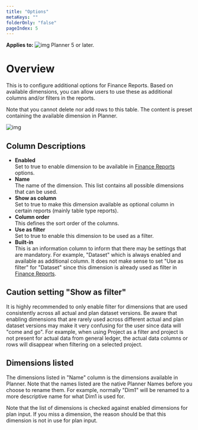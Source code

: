 ```yaml
---
title: "Options"
metaKeys: ""
folderOnly: "false"
pageIndex: 5
---
```


**Applies to:** ![img](https://profitbasedocs.blob.core.windows.net/icons/yes-icon.png) Planner 5 or later.

# Overview
This is to configure additional options for Finance Reports. Based on available dimensions, you can allow users to use these as additional columns and/or filters in the reports.

Note that you cannot delete nor add rows to this table. The content is preset containing the available dimension in Planner.

![img](https://profitbasedocs.blob.core.windows.net/enduserhelp/images/report-setup-options-v5.JPG)

## Column Descriptions

- **Enabled**<br/>
Set to true to enable dimension to be available in [Finance Reports](../../financial-planning/finance-reports.md) options.
- **Name**<br/>
The name of the dimension. This list contains all possible dimensions that can be used.
- **Show as column**<br/>
Set to true to make this dimension available as optional column in certain reports (mainly table type reports).
- **Column order**<br/>
This defines the sort order of the columns.
- **Use as filter**<br/>
Set to true to enable this dimension to be used as a filter.
- **Built-in**<br/>
This is an information column to inform that there may be settings that are mandatory. For example, "Dataset" which is always enabled and available as additional column. It does not make sense to set "Use as filter" for "Dataset" since this dimension is already used as filter in [Finance Reports](../../financial-planning/finance-reports.md).


## Caution setting "Show as filter"
It is highly recommended to only enable filter for dimensions that are used consistently across all actual and plan dataset versions. Be aware that enabling dimensions that are rarely used across different actual and plan dataset versions may make it very confusing for the user since data will "come and go". For example, when using Project as a filter and project is not present for actual data from general ledger, the actual data columns or rows will disappear when filtering on a selected project.

## Dimensions listed

The dimensions listed in "Name" column is the dimensions available in Planner. Note that the names listed are the native Planner Names before you choose to rename them. For example, normally "Dim1" will be renamed to a more descriptive name for what Dim1 is used for.

Note that the list of dimensions is checked against enabled dimensions for plan input. If you miss a dimension, the reason should be that this dimension is not in use for plan input.
